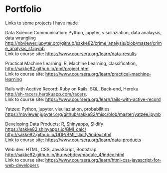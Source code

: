 # Portfolio
Links to some projects I have made


Data Science Communication: Python, jupyter, visuliaziation, data analaysis, data wrangling  
http://nbviewer.jupyter.org/github/sakke82/crime_analysis/blob/master/crime_analysis_sf.ipynb  
Link to course site: https://www.coursera.org/learn/data-results

Practical Machine Learning: R, Machine Learning, classification,   
http://sakke82.github.io/pml/project.html  
Link to course site: https://www.coursera.org/learn/practical-machine-learning


Rails with Acctive Record: Ruby on Rails, SQL, Back-end, Heroku  
http://sh-racers.herokuapp.com/racers.  
Link to course site: https://www.coursera.org/learn/rails-with-active-record


Yatzee: Python, jupyter, visuliaziation, probabilities  
https://nbviewer.jupyter.org/github/sakke82/misc/blob/master/yatzee.ipynb


Developing Data Products: R, Shinyapps, Slidify  
https://sakke82.shinyapps.io/BMI_calc/  
http://sakke82.github.io/DDP/BMI_slidify/index.html  
Link to course site: https://www.coursera.org/learn/data-products


Web dev: HTML, CSS, JavaScript, Bootstrap  
http://sakke82.github.io/jhu-webdev/module_4/index.html  
Link to course site: https://www.coursera.org/learn/html-css-javascript-for-web-developers
